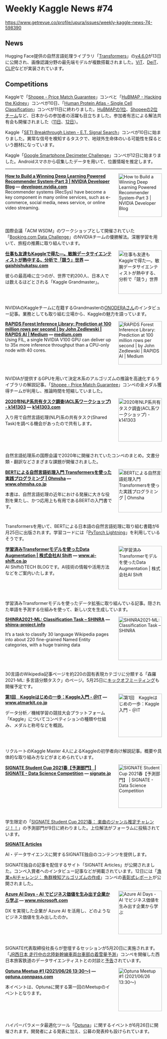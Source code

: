 # Weekly Kaggle News #74
https://www.getrevue.co/profile/upura/issues/weekly-kaggle-news-74-598390
<h3><h2>News</h2><p>Hugging Face提供の自然言語処理ライブラリ「<a href="https://github.com/huggingface/transformers" target="_blank">Transformers</a>」の<a href="https://github.com/huggingface/transformers/releases/tag/v4.6.0" target="_blank">v4.6.0</a>が13日に公開され、画像認識分野の最先端モデルが複数搭載されました。<a href="https://arxiv.org/abs/2010.11929" target="_blank">ViT</a>、<a href="https://arxiv.org/abs/2012.12877" target="_blank">DeiT</a>、<a href="https://arxiv.org/abs/2103.00020" target="_blank">CLIP</a>などが実装されています。</p><h2>Competitions</h2><p>Kaggleで「<a href="https://www.kaggle.com/c/shopee-product-matching?utm_campaign=Weekly%20Kaggle%20News&amp;utm_medium=email&amp;utm_source=Revue%20newsletter" target="_blank">Shopee - Price Match Guarantee</a>」コンペと「<a href="https://www.kaggle.com/c/hubmap-kidney-segmentation/?utm_campaign=Weekly%20Kaggle%20News&amp;utm_medium=email&amp;utm_source=Revue%20newsletter" target="_blank">HuBMAP - Hacking the Kidney</a>」コンペが10日、「<a href="https://www.kaggle.com/c/hpa-single-cell-image-classification?utm_campaign=Weekly%20Kaggle%20News&amp;utm_medium=email&amp;utm_source=Revue%20newsletter" target="_blank">Human Protein Atlas - Single Cell Classification</a>」コンペが11日に終わりました。<a href="https://www.kaggle.com/c/hubmap-kidney-segmentation/discussion/238198" target="_blank">HuBMAPの1位</a>、<a href="https://www.kaggle.com/c/shopee-product-matching/discussion/238022" target="_blank">Shopeeの2位チーム</a>など、日本からの参加者の活躍も目立ちました。参加者有志による解法共有会も開催されました（<a href="https://youtu.be/vtI8P-ttPrk" target="_blank">11日</a>、<a href="https://youtu.be/fegKFRLeOGc" target="_blank">12日</a>）。</p><p>Kaggle「<a href="https://www.kaggle.com/c/seti-breakthrough-listen" target="_blank">SETI Breakthrough Listen - E.T. Signal Search</a>」コンペが10日に始まりました。異常な信号を検知するタスクで、地球外生命体のいる可能性を探るという題材になっています。</p><p>Kaggle「<a href="https://www.kaggle.com/c/google-smartphone-decimeter-challenge" target="_blank">Google Smartphone Decimeter Challenge</a>」コンペが12日に始まりました。Androidスマホから収集したデータを用いて、位置情報を推定します。</p></h3>
<hr>
<p>
<img width="140" height="140" alt="How to Build a Winning Deep Learning Powered Recommender System-Part 3 | NVIDIA Developer Blog" style="float: right; margin-left: 20px; margin-bottom: 20px;" src="https://s3.amazonaws.com/revue/items/images/009/214/383/thumb/RecSys-Part2_1.png?1620696279" />
<strong style='display: block;'><a href="https://developer.nvidia.com/blog/how-to-build-a-winning-deep-learning-powered-recommender-system-part-3/?utm_campaign=Weekly%20Kaggle%20News&amp;utm_medium=email&amp;utm_source=Revue%20newsletter">How to Build a Winning Deep Learning Powered Recommender System-Part 3 | NVIDIA Developer Blog</a> &mdash; <a href="https://developer.nvidia.com/blog/how-to-build-a-winning-deep-learning-powered-recommender-system-part-3/">developer.nvidia.com</a></strong>
Recommender systems (RecSys) have become a key component in many online services, such as e-commerce, social media, news service, or online video streaming.
</p>
<div style='clear: both;'></div>
<p><p>国際会議「ACM WSDM」のワークショップとして開催されていた「<a href="https://web.ec.tuwien.ac.at/webtour21/" target="_blank">Booking.com Data Challenge</a>」のNVIDIAチームの優勝解法。深層学習を用いて、旅程の推薦に取り組んでいます。</p></p>
<p>
<img width="140" height="140" alt="仕事も友達もKaggleで得た―。敏腕データサイエンティストが熱中する、分析で「競う」世界" style="float: right; margin-left: 20px; margin-bottom: 20px;" src="https://s3.amazonaws.com/revue/items/images/009/214/366/thumb/19d05bd935febf2efa7477b473f11864.png?1620695851" />
<strong style='display: block;'><a href="https://gaishishukatsu.com/archives/171921?utm_campaign=Weekly%20Kaggle%20News&amp;utm_medium=email&amp;utm_source=Revue%20newsletter">仕事も友達もKaggleで得た―。敏腕データサイエンティストが熱中する、分析で「競う」世界</a> &mdash; <a href="https://gaishishukatsu.com/archives/171921">gaishishukatsu.com</a></strong>
<p>彼らの最高峰に立つのが、世界で約200人、日本人では数えるほどとされる「Kaggle Grandmaster」。</p>
</p>
<div style='clear: both;'></div>
<p><p>NVIDIAのKaggleチームに在籍するGrandmasterの<a href="https://www.kaggle.com/onodera" target="_blank">ONODERAさん</a>のインタビュー記事。業務としても取り組む立場から、Kaggleの魅力を語っています。</p></p>
<p>
<img width="140" height="140" alt="RAPIDS Forest Inference Library: Prediction at 100 million rows per second | by John Zedlewski | RAPIDS AI | Medium" style="float: right; margin-left: 20px; margin-bottom: 20px;" src="https://s3.amazonaws.com/revue/items/images/009/218/713/thumb/0*3QdrkilCOcWZ39zL?1620727409" />
<strong style='display: block;'><a href="https://medium.com/rapids-ai/rapids-forest-inference-library-prediction-at-100-million-rows-per-second-19558890bc35?utm_campaign=Weekly%20Kaggle%20News&amp;utm_medium=email&amp;utm_source=Revue%20newsletter">RAPIDS Forest Inference Library: Prediction at 100 million rows per second | by John Zedlewski | RAPIDS AI | Medium</a> &mdash; <a href="https://medium.com/rapids-ai/rapids-forest-inference-library-prediction-at-100-million-rows-per-second-19558890bc35">medium.com</a></strong>
Using FIL, a single NVIDIA V100 GPU can deliver up to 35x more inference throughput than a CPU-only node with 40 cores.
</p>
<div style='clear: both;'></div>
<p><p>NVIDIAが提供するGPUを用いて決定木系のアルゴリズムの推論を高速化するライブラリの解説記事。「<a href="https://www.kaggle.com/c/shopee-product-matching?utm_campaign=Weekly%20Kaggle%20News&amp;utm_medium=email&amp;utm_source=Revue%20newsletter" target="_blank">Shopee - Price Match Guarantee</a>」コンペの金メダル獲得チームが利用し、推論時間を短縮していました。</p></p>
<p>
<img width="140" height="140" alt="2020年NLP系共有タスク調査(ACL系ワークショップ) - k141303" style="float: right; margin-left: 20px; margin-bottom: 20px;" src="https://s3.amazonaws.com/revue/items/images/009/214/374/thumb/300F8BBC-A79A-46ED-8F13-18C111576151-2-scaled-e1620546951700.jpg?1620696125" />
<strong style='display: block;'><a href="https://k141303.com/index.php/2021/05/10/nlp_shared_task_2020/?utm_campaign=Weekly%20Kaggle%20News&amp;utm_medium=email&amp;utm_source=Revue%20newsletter">2020年NLP系共有タスク調査(ACL系ワークショップ) - k141303</a> &mdash; <a href="https://k141303.com/index.php/2021/05/10/nlp_shared_task_2020/">k141303.com</a></strong>
<p>入り用で自然言語処理(NLP)系の共有タスク(Shared Task)を調べる機会があったので共有します。</p>
</p>
<div style='clear: both;'></div>
<p><p>自然言語処理系の国際会議で2020年に開催されていたコンペのまとめ。文書分類・翻訳などさまざまな課題が開催されました。</p></p>
<p>
<img width="140" height="140" alt="BERTによる自然言語処理入門 Transformersを使った実践プログラミング | Ohmsha" style="float: right; margin-left: 20px; margin-bottom: 20px;" src="https://s3.amazonaws.com/revue/items/images/009/243/658/thumb/noimage.png?1620884940" />
<strong style='display: block;'><a href="https://www.ohmsha.co.jp/book/9784274227264/?utm_campaign=Weekly%20Kaggle%20News&amp;utm_medium=email&amp;utm_source=Revue%20newsletter">BERTによる自然言語処理入門 Transformersを使った実践プログラミング | Ohmsha</a> &mdash; <a href="https://www.ohmsha.co.jp/book/9784274227264/">www.ohmsha.co.jp</a></strong>
<p>本書は、自然言語処理の近年における発展に大きな役割を果たし、かつ応用上も有用であるBERTの入門書です。</p>
</p>
<div style='clear: both;'></div>
<p><p>Transformersを用いて、BERTによる日本語の自然言語処理に取り組む書籍が6月25日に出版されます。学習コードには「<a href="https://www.pytorchlightning.ai/" target="_blank">PyTorch Lightning</a>」を利用しているそうです。</p></p>
<p>
<img width="140" height="140" alt="学習済みTransformerモデルを使ったData Augmentation | 株式会社AI Shift" style="float: right; margin-left: 20px; margin-bottom: 20px;" src="https://s3.amazonaws.com/revue/items/images/009/243/760/thumb/44c23b6b15d70994d766716b66bcaf1c.png?1620885877" />
<strong style='display: block;'><a href="https://www.ai-shift.co.jp/techblog/1939?utm_campaign=Weekly%20Kaggle%20News&amp;utm_medium=email&amp;utm_source=Revue%20newsletter">学習済みTransformerモデルを使ったData Augmentation | 株式会社AI Shift</a> &mdash; <a href="https://www.ai-shift.co.jp/techblog/1939">www.ai-shift.co.jp</a></strong>
AI ShiftのTECH BLOGです。AI技術の情報や活用方法などをご案内いたします。
</p>
<div style='clear: both;'></div>
<p><p>学習済みTransformerモデルを使ったデータ拡張に取り組んでいる記事。隠された単語を予測する仕組みを使って、新しい文を生成しています。</p></p>
<p>
<img width="140" height="140" alt="SHINRA2021-ML: Classification Task – SHINRA" style="float: right; margin-left: 20px; margin-bottom: 20px;" src="https://s3.amazonaws.com/revue/items/images/009/243/270/thumb/2021-ML_Overview_rev2-280x300.jpg?1620879573" />
<strong style='display: block;'><a href="http://shinra-project.info/shinra2021ml/?lang=en&amp;utm_campaign=Weekly%20Kaggle%20News&amp;utm_medium=email&amp;utm_source=Revue%20newsletter">SHINRA2021-ML: Classification Task – SHINRA</a> &mdash; <a href="http://shinra-project.info/shinra2021ml/?lang=en">shinra-project.info</a></strong>
<p>It’s a task to classify 30 language Wikipedia pages into about 220 fine-grained Named Entity categories, with a huge training data</p>
</p>
<div style='clear: both;'></div>
<p><p>30言語のWikipedia記事ページを約220の固有表現カテゴリに分類する「森羅2021-ML: 多言語分類タスク」のページ。5月25日に<a href="https://c5dc59ed978213830355fc8978.doorkeeper.jp/events/121360" target="_blank">キックオフミーティング</a>も開催予定です。</p></p>
<p>
<img width="140" height="140" alt="第1回　Kaggleはじめの一歩：Kaggle入門 - ＠IT" style="float: right; margin-left: 20px; margin-bottom: 20px;" src="https://s3.amazonaws.com/revue/items/images/009/243/752/thumb/240_news010.png?1620885678" />
<strong style='display: block;'><a href="https://www.atmarkit.co.jp/ait/articles/2105/12/news010.html?utm_campaign=Weekly%20Kaggle%20News&amp;utm_medium=email&amp;utm_source=Revue%20newsletter">第1回　Kaggleはじめの一歩：Kaggle入門 - ＠IT</a> &mdash; <a href="https://www.atmarkit.co.jp/ait/articles/2105/12/news010.html">www.atmarkit.co.jp</a></strong>
<p>データ分析／機械学習の競技大会プラットフォーム「Kaggle」についてコンペティションの種類や仕組み、メダルと称号などを概説。</p>
</p>
<div style='clear: both;'></div>
<p><p>リクルートのKaggle Master 4人によるKaggleの初学者向け解説記事。概要や具体的な取り組み方などがまとめられています。</p></p>
<p>
<img width="140" height="140" alt="SIGNATE Student Cup 2021春【予測部門】 | SIGNATE - Data Science Competition" style="float: right; margin-left: 20px; margin-bottom: 20px;" src="https://s3.amazonaws.com/revue/items/images/009/243/857/thumb/PlccLOxKq53z6UntpLnYoc9BKwjMhHVbGPWJgnC3.jpeg?1620887258" />
<strong style='display: block;'><a href="https://signate.jp/competitions/449/discussions?utm_campaign=Weekly%20Kaggle%20News&amp;utm_medium=email&amp;utm_source=Revue%20newsletter">SIGNATE Student Cup 2021春【予測部門】 | SIGNATE - Data Science Competition</a> &mdash; <a href="https://signate.jp/competitions/449/discussions">signate.jp</a></strong>
<p><br></p>
</p>
<div style='clear: both;'></div>
<p><p>学生限定の「<a href="https://signate.jp/competitions/448" target="_blank">SIGNATE Student Cup 2021春： 楽曲のジャンル推定チャレンジ！！</a>」の予測部門が9日に終わりました。上位解法がフォーラムに投稿されています。</p></p>
<p>
<strong style='display: block;'><a href="https://signate.jp/articles/?utm_campaign=Weekly%20Kaggle%20News&amp;utm_medium=email&amp;utm_source=Revue%20newsletter">SIGNATE Articles</a></strong>
<p>AI・データサイエンスに関するSIGNATE独自のコンテンツを提供します。</p>
</p>
<p><p>SIGNATE独自の記事を配信するサイト「SIGNATE Articles」が公開されました。コンペ入賞者へのインタビュー記事などが掲載されています。12日には「<a href="https://signate.jp/competitions/403" target="_blank">漁業×AIチャレンジ： 魚群検知アルゴリズムの作成</a>」コンペの<a href="https://signate.jp/articles/competition-fra-20210512" target="_blank">表彰式レポート</a>が公開されました。</p></p>
<p>
<img width="140" height="140" alt="Azure AI Days - AI でビジネス価値を生み出す企業から学ぶ" style="float: right; margin-left: 20px; margin-bottom: 20px;" src="https://s3.amazonaws.com/revue/items/images/009/243/803/thumb/RWBhyK?1620886567" />
<strong style='display: block;'><a href="https://www.microsoft.com/ja-jp/events/azureaidays/2021.aspx?utm_campaign=Weekly%20Kaggle%20News&amp;utm_medium=email&amp;utm_source=Revue%20newsletter">Azure AI Days - AI でビジネス価値を生み出す企業から学ぶ</a> &mdash; <a href="https://www.microsoft.com/ja-jp/events/azureaidays/2021.aspx">www.microsoft.com</a></strong>
<p>DX を実現した企業が Azure AI を活用し、どのようなビジネス価値を生み出したのか。</p>
</p>
<div style='clear: both;'></div>
<p><p>SIGNATE代表取締役社長らが登壇するセッションが5月20日に実施されます。「<a href="https://signate.jp/competitions/58" target="_blank">JR西日本 走行中の北陸新幹線車両台車部の着雪量予測</a>」コンペを開催した西日本旅客鉄道のデータサイエンティストとの対談と<a href="https://twitter.com/signatelab/status/1392406227116707842?s=20" target="_blank">予告</a>されています。</p></p>
<p>
<img width="140" height="140" alt="Optuna Meetup #1 (2021/06/26 13:30〜)" style="float: right; margin-left: 20px; margin-bottom: 20px;" src="https://s3.amazonaws.com/revue/items/images/009/255/434/thumb/9f98747f2c65f1ad983fbee7dbf091f6.png?1620961071" />
<strong style='display: block;'><a href="https://optuna.connpass.com/event/207545/?utm_campaign=Weekly%20Kaggle%20News&amp;utm_medium=email&amp;utm_source=Revue%20newsletter">Optuna Meetup #1 (2021/06/26 13:30〜)</a> &mdash; <a href="https://optuna.connpass.com/event/207545/">optuna.connpass.com</a></strong>
<p>本イベントは、Optunaに関する第一回のMeetupのイベントとなります。</p>
</p>
<div style='clear: both;'></div>
<p><p>ハイパーパラメータ最適化ツール「<a href="https://optuna.org/" target="_blank">Optuna</a>」に関するイベントが6月26日に開催されます。開発者による発表に加え、公募の発表枠も設けられています。</p></p>
